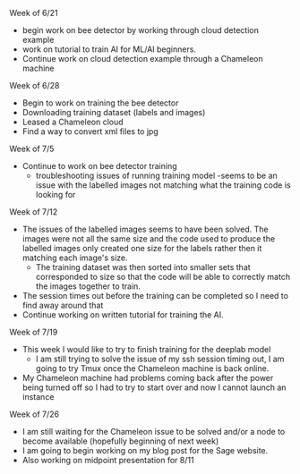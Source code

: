 Week of 6/21
- begin work on bee detector by working through cloud detection example
- work on tutorial to train AI for ML/AI beginners. 
- Continue work on cloud detection example through a Chameleon machine 

Week of 6/28
- Begin to work on training the bee detector
- Downloading training dataset (labels and images)
- Leased a Chameleon cloud
- Find a way to convert xml files to jpg

Week of 7/5
- Continue to work on bee detector training
  - troubleshooting issues of running training model
      -seems to be an issue with the labelled images not matching what the training code is looking for

Week of 7/12
- The issues of the labelled images seems to have been solved. The images were not all the same size and the code used to produce the labelled images only created one size for the labels rather then it matching each image's size. 
   - The training dataset was then sorted into smaller sets that corresponded to size so that the code will be able to correctly match the images together to train. 
- The session times out before the training can be completed so I need to find away around that
- Continue working on written tutorial for training the AI. 

Week of 7/19
- This week I would like to try to finish training for the deeplab model 
  - I am still trying to solve the issue of my ssh session timing out, I am going to try Tmux once the Chameleon machine is back online. 
- My Chameleon machine had problems coming back after the power being turned off so I had to try to start over and now I cannot launch an instance

Week of 7/26
- I am still waiting for the Chameleon issue to be solved and/or a node to become available (hopefully beginning of next week)
- I am going to begin working on my blog post for the Sage website. 
- Also working on midpoint presentation for 8/11
